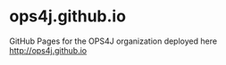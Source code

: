 ops4j.github.io
===============

GitHub Pages for the OPS4J organization deployed here http://ops4j.github.io
